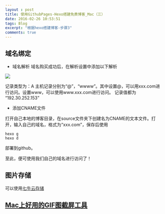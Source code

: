 ```yaml
---
layout : post
title: 使用GithubPages-Hexo搭建免费博客_Mac（三）
date: 2016-02-26 10:53:51
tags: Blog
excerpt: "根据hexo搭建博客-步骤3"
comments: true
---
```


## 域名绑定

* 域名解析
域名购买成功后，在解析设置中添加以下解析

![](http://7xr7f9.com1.z0.glb.clouddn.com/%E5%B1%8F%E5%B9%95%E5%BF%AB%E7%85%A7%202016-03-03%20%E4%B8%8A%E5%8D%8812.02.04.png)

记录类型为：A
主机记录分别为“@”，“wwww”。其中设置@，可以用xxx.com进行访问。设置www，可以使用www.xxx.com进行访问。
记录值都为 “192.30.252.153”

* 添加CNAME文件

打开自己本地的博客目录，在source文件夹下创建名为CNAME的文本文件。打开，输入自己的域名，格式为“xxx.com”，保存后使用

```
hexo g
hexo d
```
部署到github。

至此，便可使用我们自己的域名进行访问了！

## 图片存储

可以使用[七牛云存储](https://portal.qiniu.com/)

## [Mac上好用的GIF图截屏工具](http://www.cockos.com/licecap/)
